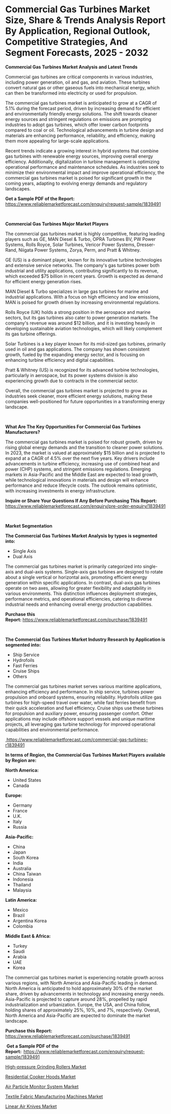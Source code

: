 <p><h1>Commercial Gas Turbines Market Size, Share & Trends Analysis Report By Application, Regional Outlook, Competitive Strategies, And Segment Forecasts, 2025 - 2032</h1></p><p><strong>Commercial Gas Turbines Market Analysis and Latest Trends</strong></p>
<p><p>Commercial gas turbines are critical components in various industries, including power generation, oil and gas, and aviation. These turbines convert natural gas or other gaseous fuels into mechanical energy, which can then be transformed into electricity or used for propulsion.</p><p>The commercial gas turbines market is anticipated to grow at a CAGR of 5.1% during the forecast period, driven by increasing demand for efficient and environmentally friendly energy solutions. The shift towards cleaner energy sources and stringent regulations on emissions are prompting industries to adopt gas turbines, which offer lower carbon footprints compared to coal or oil. Technological advancements in turbine design and materials are enhancing performance, reliability, and efficiency, making them more appealing for large-scale applications.</p><p>Recent trends indicate a growing interest in hybrid systems that combine gas turbines with renewable energy sources, improving overall energy efficiency. Additionally, digitalization in turbine management is optimizing operational performance and maintenance schedules. As industries seek to minimize their environmental impact and improve operational efficiency, the commercial gas turbines market is poised for significant growth in the coming years, adapting to evolving energy demands and regulatory landscapes.</p></p>
<p><strong>Get a Sample PDF of the Report:&nbsp;</strong> <a href="https://www.reliablemarketforecast.com/enquiry/request-sample/1839491?utm_campaign=1197&utm_medium=2&utm_source=Github&utm_content=ia&utm_term=12042025&utm_id=commercial-gas-turbines">https://www.reliablemarketforecast.com/enquiry/request-sample/1839491</a></p>
<p>&nbsp;</p>
<p><strong>Commercial Gas Turbines Major Market Players</strong></p>
<p><p>The commercial gas turbines market is highly competitive, featuring leading players such as GE, MAN Diesel & Turbo, OPRA Turbines BV, PW Power Systems, Rolls Royce, Solar Turbines, Vericor Power Systems, Dresser-Rand, Niigata Power Systems, Zorya, Perm, and Pratt & Whitney. </p><p>GE (US) is a dominant player, known for its innovative turbine technologies and extensive service networks. The company's gas turbines power both industrial and utility applications, contributing significantly to its revenue, which exceeded $75 billion in recent years. Growth is expected as demand for efficient energy generation rises.</p><p>MAN Diesel & Turbo specializes in large gas turbines for marine and industrial applications. With a focus on high efficiency and low emissions, MAN is poised for growth driven by increasing environmental regulations.</p><p>Rolls Royce (UK) holds a strong position in the aerospace and marine sectors, but its gas turbines also cater to power generation markets. The company's revenue was around $12 billion, and it is investing heavily in developing sustainable aviation technologies, which will likely complement its gas turbine offerings.</p><p>Solar Turbines is a key player known for its mid-sized gas turbines, primarily used in oil and gas applications. The company has shown consistent growth, fueled by the expanding energy sector, and is focusing on enhancing turbine efficiency and digital capabilities.</p><p>Pratt & Whitney (US) is recognized for its advanced turbine technologies, particularly in aerospace, but its power systems division is also experiencing growth due to contracts in the commercial sector. </p><p>Overall, the commercial gas turbines market is projected to grow as industries seek cleaner, more efficient energy solutions, making these companies well-positioned for future opportunities in a transforming energy landscape.</p></p>
<p>&nbsp;</p>
<p><strong>What Are The Key Opportunities For Commercial Gas Turbines Manufacturers?</strong></p>
<p><p>The commercial gas turbines market is poised for robust growth, driven by rising global energy demands and the transition to cleaner power solutions. In 2023, the market is valued at approximately $15 billion and is projected to expand at a CAGR of 4.5% over the next five years. Key drivers include advancements in turbine efficiency, increasing use of combined heat and power (CHP) systems, and stringent emissions regulations. Emerging markets in Asia-Pacific and the Middle East are expected to lead growth, while technological innovations in materials and design will enhance performance and reduce lifecycle costs. The outlook remains optimistic, with increasing investments in energy infrastructure.</p></p>
<p><strong>Inquire or Share Your Questions If Any Before Purchasing This Report:</strong> <a href="https://www.reliablemarketforecast.com/enquiry/pre-order-enquiry/1839491?utm_campaign=1197&utm_medium=2&utm_source=Github&utm_content=ia&utm_term=12042025&utm_id=commercial-gas-turbines">https://www.reliablemarketforecast.com/enquiry/pre-order-enquiry/1839491</a></p>
<p>&nbsp;</p>
<p><strong>Market Segmentation</strong></p>
<p><strong>The Commercial Gas Turbines Market Analysis by types is segmented into:</strong></p>
<p><ul><li>Single Axis</li><li>Dual Axis</li></ul></p>
<p><p>The commercial gas turbines market is primarily categorized into single-axis and dual-axis systems. Single-axis gas turbines are designed to rotate about a single vertical or horizontal axis, promoting efficient energy generation within specific applications. In contrast, dual-axis gas turbines operate on two axes, allowing for greater flexibility and adaptability in various environments. This distinction influences deployment strategies, performance metrics, and operational efficiencies, catering to diverse industrial needs and enhancing overall energy production capabilities.</p></p>
<p><strong>Purchase this Report:&nbsp;</strong><a href="https://www.reliablemarketforecast.com/purchase/1839491?utm_campaign=1197&utm_medium=2&utm_source=Github&utm_content=ia&utm_term=12042025&utm_id=commercial-gas-turbines">https://www.reliablemarketforecast.com/purchase/1839491</a></p>
<p>&nbsp;</p>
<p><strong>The Commercial Gas Turbines Market Industry Research by Application is segmented into:</strong></p>
<p><ul><li>Ship Service</li><li>Hydrofoils</li><li>Fast Ferries</li><li>Cruise Ships</li><li>Others</li></ul></p>
<p><p>The commercial gas turbines market serves various maritime applications, enhancing efficiency and performance. In ship service, turbines power propulsion and onboard systems, ensuring reliability. Hydrofoils utilize gas turbines for high-speed travel over water, while fast ferries benefit from their quick acceleration and fuel efficiency. Cruise ships use these turbines for propulsion and auxiliary power, ensuring passenger comfort. Other applications may include offshore support vessels and unique maritime projects, all leveraging gas turbine technology for improved operational capabilities and environmental performance.</p></p>
<p><a href="https://www.reliablemarketforecast.com/commercial-gas-turbines-r1839491?utm_campaign=1197&utm_medium=2&utm_source=Github&utm_content=ia&utm_term=12042025&utm_id=commercial-gas-turbines">&nbsp;https://www.reliablemarketforecast.com/commercial-gas-turbines-r1839491</a></p>
<p><strong>In terms of Region, the Commercial Gas Turbines Market Players available by Region are:</strong></p>
<p>
    <p> <strong> North America: </strong>
        <ul>
            <li>United States</li>
            <li>Canada</li>
        </ul>
        </p> 
    <p> <strong> Europe: </strong>
        <ul>
            <li>Germany</li>
            <li>France</li>
            <li>U.K.</li>
            <li>Italy</li>
            <li>Russia</li>
        </ul>
        </p> 
    <p> <strong> Asia-Pacific: </strong>
        <ul>
            <li>China</li>
            <li>Japan</li>
            <li>South Korea</li>
            <li>India</li>
            <li>Australia</li>
            <li>China Taiwan</li>
            <li>Indonesia</li>
            <li>Thailand</li>
            <li>Malaysia</li>
        </ul>
        </p> 
    <p> <strong> Latin America: </strong>
        <ul>
            <li>Mexico</li>
            <li>Brazil</li>
            <li>Argentina Korea</li>
            <li>Colombia</li>
        </ul>
        </p> 
    <p> <strong> Middle East & Africa: </strong>
        <ul>
            <li>Turkey</li>
            <li>Saudi</li>
            <li>Arabia</li>
            <li>UAE</li>
            <li>Korea</li>
        </ul>
    </p>
    </p>
<p><p>The commercial gas turbines market is experiencing notable growth across various regions, with North America and Asia-Pacific leading in demand. North America is anticipated to hold approximately 30% of the market share, driven by advancements in technology and increasing energy needs. Asia-Pacific is projected to capture around 28%, propelled by rapid industrialization and urbanization. Europe, the USA, and China follow, holding shares of approximately 25%, 10%, and 7%, respectively. Overall, North America and Asia-Pacific are expected to dominate the market landscape.</p></p>
<p><strong>Purchase this Report: </strong><a href="https://www.reliablemarketforecast.com/purchase/1839491?utm_campaign=1197&utm_medium=2&utm_source=Github&utm_content=ia&utm_term=12042025&utm_id=commercial-gas-turbines">https://www.reliablemarketforecast.com/purchase/1839491</a></p>
<p>&nbsp;<strong>Get a Sample PDF of the Report:&nbsp;&nbsp;</strong><a href="https://www.reliablemarketforecast.com/enquiry/request-sample/1839491?utm_campaign=1197&utm_medium=2&utm_source=Github&utm_content=ia&utm_term=12042025&utm_id=commercial-gas-turbines">https://www.reliablemarketforecast.com/enquiry/request-sample/1839491</a></p>
<p><strong></strong></p>
<p><p><a href="https://github.com/kbollin866/Market-Research-Report-List-1/blob/main/high-pressure-grinding-rollers-market.md?utm_campaign=1197&utm_medium=2&utm_source=Github&utm_content=ia&utm_term=12042025&utm_id=commercial-gas-turbines">High-pressure Grinding Rollers Market</a></p><p><a href="https://github.com/xtysizov/Market-Research-Report-List-1/blob/main/residential-cooker-hoods-market.md?utm_campaign=1197&utm_medium=2&utm_source=Github&utm_content=ia&utm_term=12042025&utm_id=commercial-gas-turbines">Residential Cooker Hoods Market</a></p><p><a href="https://github.com/vjorelaclliv/Market-Research-Report-List-1/blob/main/air-particle-monitor-system-market.md?utm_campaign=1197&utm_medium=2&utm_source=Github&utm_content=ia&utm_term=12042025&utm_id=commercial-gas-turbines">Air Particle Monitor System Market</a></p><p><a href="https://github.com/djembashote/Market-Research-Report-List-1/blob/main/textile-fabric-manufacturing-machines-market.md?utm_campaign=1197&utm_medium=2&utm_source=Github&utm_content=ia&utm_term=12042025&utm_id=commercial-gas-turbines">Textile Fabric Manufacturing Machines Market</a></p><p><a href="https://github.com/techerghalim/Market-Research-Report-List-1/blob/main/linear-air-knives-market.md?utm_campaign=1197&utm_medium=2&utm_source=Github&utm_content=ia&utm_term=12042025&utm_id=commercial-gas-turbines">Linear Air Knives Market</a></p></p>